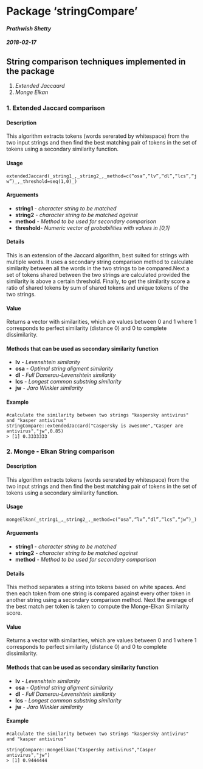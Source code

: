 # Package ‘stringCompare’

#### _Prathwish Shetty_

#### _2018-02-17_

<div id="string-comparison-techniques-implemented-in-the-package" class="section level2">

## String comparison techniques implemented in the package

1.  _Extended Jaccaard_
2.  _Monge Elkan_

<div id="extended-jaccard-comparison" class="section level3">

### 1\. Extended Jaccard comparison

<div id="description" class="section level4">

#### Description

This algorithm extracts tokens (words sererated by whitespace) from the two input strings and then find the best matching pair of tokens in the set of tokens using a secondary similarity function.

</div>

<div id="usage" class="section level4">

#### Usage

`extendedJaccard(_string1_,_string2_,_method=c(“osa”,“lv”,“dl”,“lcs”,“jw”)_,_threshold=seq(1,0)_)`

</div>

<div id="arguements" class="section level4">

#### Arguements

*   **string1** - _character string to be matched_
*   **string2** - _character string to be matched against_
*   **method** - _Method to be used for secondary comparison_
*   **threshold**- _Numeric vector of probabilities with values in [0,1]_

</div>

<div id="details" class="section level4">

#### Details

This is an extension of the Jaccard algorithm, best suited for strings with multiple words. It uses a secondary string comparison method to calculate similarity between all the words in the two strings to be compared.Next a set of tokens shared between the two strings are calculated provided the similarity is above a certain threshold. Finally, to get the similarity score a ratio of shared tokens by sum of shared tokens and unique tokens of the two strings.

</div>

<div id="value" class="section level4">

#### Value

Returns a vector with similarities, which are values between 0 and 1 where 1 corresponds to perfect similarity (distance 0) and 0 to complete dissimilarity.

</div>

<div id="methods-that-can-be-used-as-secondary-similarity-function" class="section level4">

#### Methods that can be used as secondary similarity function

*   **lv** - _Levenshtein similarity_
*   **osa** - _Optimal string aligment similarity_
*   **dl** - _Full Damerau-Levenshtein similarity_
*   **lcs** - _Longest common substring similarity_
*   **jw** - _Jaro Winkler similarity_

</div>

<div id="example" class="section level4">

#### Example

<div class="sourceCode">

    #calculate the similarity between two strings "kaspersky antivirus" and "kasper antivirus"
    stringCompare::extendedJaccard("Caspersky is awesome","Casper are antivirus","jw",0.85)
    > [1] 0.3333333

</div>

</div>

</div>

<div id="monge---elkan-string-comparison" class="section level3">

### 2\. Monge - Elkan String comparison

<div id="description-1" class="section level4">

#### Description

This algorithm extracts tokens (words sererated by whitespace) from the two input strings and then find the best matching pair of tokens in the set of tokens using a secondary similarity function.

</div>

<div id="usage-1" class="section level4">

#### Usage

`mongeElkan(_string1_,_string2_,_method=c(“osa”,“lv”,“dl”,“lcs”,“jw”)_)`

</div>

<div id="arguements-1" class="section level4">

#### Arguements

*   **string1** - _character string to be matched_
*   **string2** - _character string to be matched against_
*   **method** - _Method to be used for secondary comparison_

</div>

<div id="details-1" class="section level4">

#### Details

This method separates a string into tokens based on white spaces. And then each token from one string is compared against every other token in another string using a secondary comparison method. Next the average of the best match per token is taken to compute the Monge-Elkan Similarity score.

</div>

<div id="value-1" class="section level4">

#### Value

Returns a vector with similarities, which are values between 0 and 1 where 1 corresponds to perfect similarity (distance 0) and 0 to complete dissimilarity.

</div>

<div id="methods-that-can-be-used-as-secondary-similarity-function-1" class="section level4">

#### Methods that can be used as secondary similarity function

*   **lv** - _Levenshtein similarity_
*   **osa** - _Optimal string aligment similarity_
*   **dl** - _Full Damerau-Levenshtein similarity_
*   **lcs** - _Longest common substring similarity_
*   **jw** - _Jaro Winkler similarity_

</div>

<div id="example-1" class="section level4">

#### Example

<div class="sourceCode">

    #calculate the similarity between two strings "kaspersky antivirus" and "kasper antivirus"

    stringCompare::mongeElkan("Caspersky antivirus","Casper antivirus","jw")
    > [1] 0.9444444

</div>

</div>

</div>

</div>
